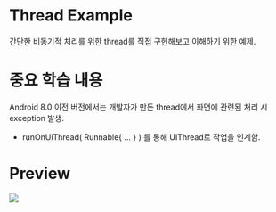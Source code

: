 # Thread Example

간단한 비동기적 처리를 위한 thread를 직접 구현해보고 이해하기 위한 예제.

# 중요 학습 내용

Android 8.0 이전 버전에서는 개발자가 만든 thread에서 화면에 관련된 처리 시 exception 발생.
  - runOnUiThread( Runnable{ ... } ) 를 통해 UIThread로 작업을 인계함.

# Preview

![](https://github.com/danggai/Kotlin-Android-Examples/blob/master/ThreadExample/preview.gif?raw=true)
